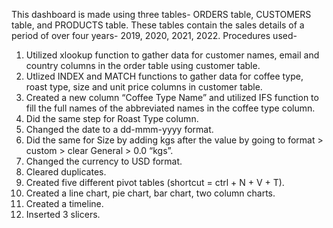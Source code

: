 This dashboard is made using three tables- ORDERS table, CUSTOMERS table, and PRODUCTS table.
These tables contain the sales details of a period of over four years- 2019, 2020, 2021, 2022.
Procedures used-
1.	Utilized xlookup function to gather data for customer names, email and country columns in the order table using customer table.
2.	Utlized INDEX and MATCH functions to gather data for coffee type, roast type, size and unit price columns in customer table.
3.	Created a new column “Coffee Type Name” and utilized IFS function to fill the full names of the abbreviated names in the coffee type column.
4.	Did the same step for Roast Type column.
5.	Changed the date to a dd-mmm-yyyy format.
6.	Did the same for Size by adding kgs after the value by going to format > custom > clear General > 0.0 “kgs”.
7.	Changed the currency to USD format.
8.	Cleared duplicates.
9.	Created five different pivot tables (shortcut = ctrl + N + V + T).
10.	Created a line chart, pie chart, bar chart, two column charts.
11.	Created a timeline.
12.	Inserted 3 slicers.
